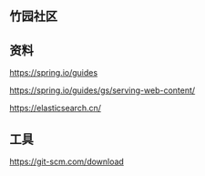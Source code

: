## 竹园社区

## 资料
https://spring.io/guides

https://spring.io/guides/gs/serving-web-content/

https://elasticsearch.cn/

## 工具
https://git-scm.com/download
